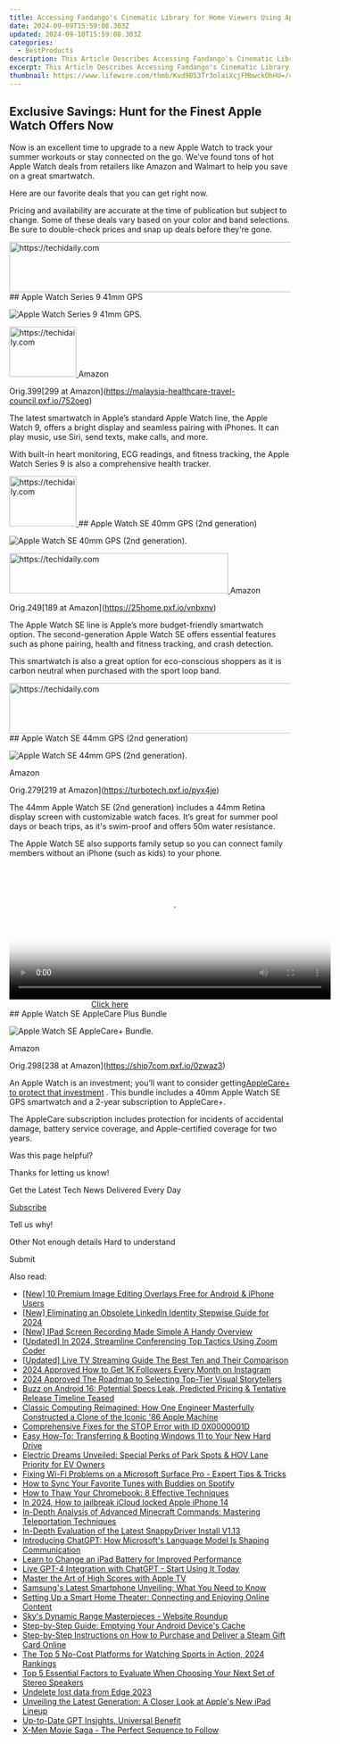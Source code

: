 ```yaml
---
title: Accessing Fandango's Cinematic Library for Home Viewers Using Apple TV
date: 2024-09-09T15:59:08.303Z
updated: 2024-09-10T15:59:08.303Z
categories:
  - BestProducts
description: This Article Describes Accessing Fandango's Cinematic Library for Home Viewers Using Apple TV
excerpt: This Article Describes Accessing Fandango's Cinematic Library for Home Viewers Using Apple TV
thumbnail: https://www.lifewire.com/thmb/Kvd9B53Tr3olaiXcjFMbwckOhHU=/400x300/filters:no_upscale():max_bytes(150000):strip_icc():format(webp)/Apple_TV_4k_2-5b6d9b6046e0fb002509c796.jpg
---
```


## Exclusive Savings: Hunt for the Finest Apple Watch Offers Now

Now is an excellent time to upgrade to a new Apple Watch to track your summer workouts or stay connected on the go. We’ve found tons of hot Apple Watch deals from retailers like Amazon and Walmart to help you save on a great smartwatch.

 Here are our favorite deals that you can get right now.

 Pricing and availability are accurate at the time of publication but subject to change. Some of these deals vary based on your color and band selections. Be sure to double-check prices and snap up deals before they're gone.

<!-- affiliate ads begin -->
<a href="https://appsumo.8odi.net/c/5597632/2130885/7443" target="_top" id="2130885">
  <img src="//a.impactradius-go.com/display-ad/7443-2130885" border="0" alt="https://techidaily.com" width="600" height="90"/>
</a>
<img height="0" width="0" src="https://appsumo.8odi.net/i/5597632/2130885/7443" style="position:absolute;visibility:hidden;" border="0" />
<!-- affiliate ads end -->
## Apple Watch Series 9 41mm GPS

![Apple Watch Series 9 41mm GPS.](https://www.lifewire.com/thmb/149rk6141Fwxu2K0zPzUW75uhiA=/1500x0/filters:no_upscale():max_bytes(150000):strip_icc():format(webp)/AppleWatch941mm_Amazon-c9119924b74441d799d461cb47110b97.jpg)

<!-- affiliate ads begin -->
<a href="https://aligracehair.sjv.io/c/5597632/2115940/19272" target="_top" id="2115940">
  <img src="//a.impactradius-go.com/display-ad/19272-2115940" border="0" alt="https://techidaily.com" width="120" height="90"/>
</a>
<img height="0" width="0" src="https://aligracehair.sjv.io/i/5597632/2115940/19272" style="position:absolute;visibility:hidden;" border="0" />
<!-- affiliate ads end -->
Amazon

 Orig.$399 [$299 at Amazon](https://malaysia-healthcare-travel-council.pxf.io/752oeg)

 The latest smartwatch in Apple’s standard Apple Watch line, the Apple Watch 9, offers a bright display and seamless pairing with iPhones. It can play music, use Siri, send texts, make calls, and more.

 With built-in heart monitoring, ECG readings, and fitness tracking, the Apple Watch Series 9 is also a comprehensive health tracker.

<!-- affiliate ads begin -->
<a href="https://aligracehair.sjv.io/c/5597632/2135348/19272" target="_top" id="2135348">
  <img src="//a.impactradius-go.com/display-ad/19272-2135348" border="0" alt="https://techidaily.com" width="120" height="90"/>
</a>
<img height="0" width="0" src="https://aligracehair.sjv.io/i/5597632/2135348/19272" style="position:absolute;visibility:hidden;" border="0" />
<!-- affiliate ads end -->
## Apple Watch SE 40mm GPS (2nd generation)

![Apple Watch SE 40mm GPS (2nd generation).](https://www.lifewire.com/thmb/YV3VdwrrZdcbEAiavg3f5u6XiZA=/1500x0/filters:no_upscale():max_bytes(150000):strip_icc():format(webp)/AppleWatchSE2ndgen_Amazon-fac13209ca0a408e8973c1d8a39eab7c.jpg)

<!-- affiliate ads begin -->
<a href="https://aligracehair.sjv.io/c/5597632/2115935/19272" target="_top" id="2115935">
  <img src="//a.impactradius-go.com/display-ad/19272-2115935" border="0" alt="https://techidaily.com" width="392" height="72"/>
</a>
<img height="0" width="0" src="https://aligracehair.sjv.io/i/5597632/2115935/19272" style="position:absolute;visibility:hidden;" border="0" />
<!-- affiliate ads end -->
Amazon

 Orig.$249 [$189 at Amazon](https://25home.pxf.io/vnbxnv)

 The Apple Watch SE line is Apple’s more budget-friendly smartwatch option. The second-generation Apple Watch SE offers essential features such as phone pairing, health and fitness tracking, and crash detection.

 This smartwatch is also a great option for eco-conscious shoppers as it is carbon neutral when purchased with the sport loop band.

<!-- affiliate ads begin -->
<a href="https://bluettius.sjv.io/c/5597632/2139115/17108" target="_top" id="2139115">
  <img src="//a.impactradius-go.com/display-ad/17108-2139115" border="0" alt="https://techidaily.com" width="728" height="90"/>
</a>
<img height="0" width="0" src="https://bluettius.sjv.io/i/5597632/2139115/17108" style="position:absolute;visibility:hidden;" border="0" />
<!-- affiliate ads end -->
## Apple Watch SE 44mm GPS (2nd generation)

![Apple Watch SE 44mm GPS (2nd generation).](https://www.lifewire.com/thmb/XqWcB_pYot6NqQT9bQzA3Wqz21I=/1500x0/filters:no_upscale():max_bytes(150000):strip_icc():format(webp)/AppleWatchSE44mm_Amazon-84b04c826608441da84bcda052f69ce4.jpg)

Amazon

 Orig.$279 [$219 at Amazon](https://turbotech.pxf.io/pyx4je)

 The 44mm Apple Watch SE (2nd generation) includes a 44mm Retina display screen with customizable watch faces. It’s great for summer pool days or beach trips, as it's swim-proof and offers 50m water resistance.

 The Apple Watch SE also supports family setup so you can connect family members without an iPhone (such as kids) to your phone.

<!-- affiliate ads begin -->
<span id="1982461">
					<video width="576" height="240" style="cursor:pointer"
           poster="//a.impactradius-go.com/display-clicktoplayimage/1982461.png"
           onclick="if(!this.playClicked){this.play();this.setAttribute('controls',true);this.playClicked=true;}">
	   <source src="//a.impactradius-go.com/display-ad/22993-1982461">
	   <img src="//a.impactradius-go.com/display-clicktoplayimage/1982461.png" style="border: none; height: 100%; width: 100%; object-fit: contain">
	</video>
	<div style="width:360px;text-align:center"><a href="javascript:window.open(decodeURIComponent('https%3A%2F%2Fhomestyler.sjv.io%2Fc%2F5597632%2F1982461%2F22993'), '_blank');void(0);">Click here</a></div>
</span>
<img height="0" width="0" src="https://imp.pxf.io/i/5597632/1982461/22993" style="position:absolute;visibility:hidden;" border="0" />
<!-- affiliate ads end -->
## Apple Watch SE AppleCare Plus Bundle

![Apple Watch SE AppleCare+ Bundle.](https://www.lifewire.com/thmb/V_CKAJPODsRC69WDaFGFHd4gofc=/1500x0/filters:no_upscale():max_bytes(150000):strip_icc():format(webp)/AppleCareAppleWatchbundle_Amazon-36e322dc08a24ae7b5e618b6e7d07f78.jpg)

Amazon

 Orig.$298 [$238 at Amazon](https://ship7com.pxf.io/0zwaz3)

 An Apple Watch is an investment; you’ll want to consider getting[AppleCare+ to protect that investment](https://www.lifewire.com/is-applecare-plus-worth-it-8426183) . This bundle includes a 40mm Apple Watch SE GPS smartwatch and a 2-year subscription to AppleCare+.

 The AppleCare subscription includes protection for incidents of accidental damage, battery service coverage, and Apple-certified coverage for two years.

Was this page helpful?

Thanks for letting us know!

 Get the Latest Tech News Delivered Every Day

[Subscribe](https://www.lifewire.com/#)

Tell us why!

 Other  Not enough details  Hard to understand

 Submit

<ins class="adsbygoogle"
     style="display:block"
     data-ad-format="autorelaxed"
     data-ad-client="ca-pub-7571918770474297"
     data-ad-slot="1223367746"></ins>



<ins class="adsbygoogle"
     style="display:block"
     data-ad-client="ca-pub-7571918770474297"
     data-ad-slot="8358498916"
     data-ad-format="auto"
     data-full-width-responsive="true"></ins>

<span class="atpl-alsoreadstyle">Also read:</span>
<div><ul>
<li><a href="https://extra-tips.techidaily.com/new-10-premium-image-editing-overlays-free-for-android-and-iphone-users/"><u>[New] 10 Premium Image Editing Overlays Free for Android & iPhone Users</u></a></li>
<li><a href="https://fox-http.techidaily.com/new-eliminating-an-obsolete-linkedin-identity-stepwise-guide-for-2024/"><u>[New] Eliminating an Obsolete LinkedIn Identity Stepwise Guide for 2024</u></a></li>
<li><a href="https://video-screen-grab.techidaily.com/new-ipad-screen-recording-made-simple-a-handy-overview/"><u>[New] IPad Screen Recording Made Simple A Handy Overview</u></a></li>
<li><a href="https://article-tips.techidaily.com/updated-in-2024-streamline-conferencing-top-tactics-using-zoom-coder/"><u>[Updated] In 2024, Streamline Conferencing Top Tactics Using Zoom Coder</u></a></li>
<li><a href="https://extra-guidance.techidaily.com/updated-live-tv-streaming-guide-the-best-ten-and-their-comparison/"><u>[Updated] Live TV Streaming Guide The Best Ten and Their Comparison</u></a></li>
<li><a href="https://instagram-video-recordings.techidaily.com/2024-approved-how-to-get-1k-followers-every-month-on-instagram/"><u>2024 Approved How to Get 1K Followers Every Month on Instagram</u></a></li>
<li><a href="https://some-skills.techidaily.com/2024-approved-the-roadmap-to-selecting-top-tier-visual-storytellers/"><u>2024 Approved The Roadmap to Selecting Top-Tier Visual Storytellers</u></a></li>
<li><a href="https://tech-renaissance.techidaily.com/buzz-on-android-16-potential-specs-leak-predicted-pricing-and-tentative-release-timeline-teased/"><u>Buzz on Android 16: Potential Specs Leak, Predicted Pricing & Tentative Release Timeline Teased</u></a></li>
<li><a href="https://tech-renaissance.techidaily.com/classic-computing-reimagined-how-one-engineer-masterfully-constructed-a-clone-of-the-iconic-86-apple-machine/"><u>Classic Computing Reimagined: How One Engineer Masterfully Constructed a Clone of the Iconic '86 Apple Machine</u></a></li>
<li><a href="https://tech-renaissance.techidaily.com/comprehensive-fixes-for-the-stop-error-with-id-0x0000001d/"><u>Comprehensive Fixes for the STOP Error with ID 0X0000001D</u></a></li>
<li><a href="https://tech-renaissance.techidaily.com/easy-how-to-transferring-and-booting-windows-11-to-your-new-hard-drive/"><u>Easy How-To: Transferring & Booting Windows 11 to Your New Hard Drive</u></a></li>
<li><a href="https://tech-renaissance.techidaily.com/electric-dreams-unveiled-special-perks-of-park-spots-and-hov-lane-priority-for-ev-owners/"><u>Electric Dreams Unveiled: Special Perks of Park Spots & HOV Lane Priority for EV Owners</u></a></li>
<li><a href="https://tech-renaissance.techidaily.com/fixing-wi-fi-problems-on-a-microsoft-surface-pro-expert-tips-and-tricks/"><u>Fixing Wi-Fi Problems on a Microsoft Surface Pro - Expert Tips & Tricks</u></a></li>
<li><a href="https://tech-renaissance.techidaily.com/how-to-sync-your-favorite-tunes-with-buddies-on-spotify/"><u>How to Sync Your Favorite Tunes with Buddies on Spotify</u></a></li>
<li><a href="https://tech-renaissance.techidaily.com/how-to-thaw-your-chromebook-8-effective-techniques/"><u>How to Thaw Your Chromebook: 8 Effective Techniques</u></a></li>
<li><a href="https://activate-lock.techidaily.com/in-2024-how-to-jailbreak-icloud-locked-apple-iphone-14-by-drfone-ios/"><u>In 2024, How to jailbreak iCloud locked Apple iPhone 14</u></a></li>
<li><a href="https://tech-renaissance.techidaily.com/in-depth-analysis-of-advanced-minecraft-commands-mastering-teleportation-techniques/"><u>In-Depth Analysis of Advanced Minecraft Commands: Mastering Teleportation Techniques</u></a></li>
<li><a href="https://tech-renaissance.techidaily.com/in-depth-evaluation-of-the-latest-snappydriver-install-v113/"><u>In-Depth Evaluation of the Latest SnappyDriver Install V1.13</u></a></li>
<li><a href="https://tech-renaissance.techidaily.com/introducing-chatgpt-how-microsofts-language-model-is-shaping-communication/"><u>Introducing ChatGPT: How Microsoft's Language Model Is Shaping Communication</u></a></li>
<li><a href="https://tech-renaissance.techidaily.com/learn-to-change-an-ipad-battery-for-improved-performance/"><u>Learn to Change an iPad Battery for Improved Performance</u></a></li>
<li><a href="https://tech-haven.techidaily.com/live-gpt-4-integration-with-chatgpt-start-using-it-today/"><u>Live GPT-4 Integration with ChatGPT - Start Using It Today</u></a></li>
<li><a href="https://tech-renaissance.techidaily.com/master-the-art-of-high-scores-with-apple-tv/"><u>Master the Art of High Scores with Apple TV</u></a></li>
<li><a href="https://tech-renaissance.techidaily.com/samsungs-latest-smartphone-unveiling-what-you-need-to-know/"><u>Samsung's Latest Smartphone Unveiling: What You Need to Know</u></a></li>
<li><a href="https://tech-renaissance.techidaily.com/setting-up-a-smart-home-theater-connecting-and-enjoying-online-content/"><u>Setting Up a Smart Home Theater: Connecting and Enjoying Online Content</u></a></li>
<li><a href="https://extra-hints.techidaily.com/skys-dynamic-range-masterpieces-website-roundup/"><u>Sky's Dynamic Range Masterpieces - Website Roundup</u></a></li>
<li><a href="https://tech-renaissance.techidaily.com/step-by-step-guide-emptying-your-android-devices-cache/"><u>Step-by-Step Guide: Emptying Your Android Device's Cache</u></a></li>
<li><a href="https://tech-renaissance.techidaily.com/step-by-step-instructions-on-how-to-purchase-and-deliver-a-steam-gift-card-online/"><u>Step-by-Step Instructions on How to Purchase and Deliver a Steam Gift Card Online</u></a></li>
<li><a href="https://tech-renaissance.techidaily.com/the-top-5-no-cost-platforms-for-watching-sports-in-action-2024-rankings/"><u>The Top 5 No-Cost Platforms for Watching Sports in Action, 2024 Rankings</u></a></li>
<li><a href="https://tech-renaissance.techidaily.com/top-5-essential-factors-to-evaluate-when-choosing-your-next-set-of-stereo-speakers/"><u>Top 5 Essential Factors to Evaluate When Choosing Your Next Set of Stereo Speakers</u></a></li>
<li><a href="https://techidaily.com/undelete-lost-data-from-edge-2023-by-fonelab-android-recover-data/"><u>Undelete lost data from Edge 2023</u></a></li>
<li><a href="https://tech-renaissance.techidaily.com/unveiling-the-latest-generation-a-closer-look-at-apples-new-ipad-lineup/"><u>Unveiling the Latest Generation: A Closer Look at Apple's New iPad Lineup</u></a></li>
<li><a href="https://tech-hub.techidaily.com/up-to-date-gpt-insights-universal-benefit/"><u>Up-to-Date GPT Insights, Universal Benefit</u></a></li>
<li><a href="https://tech-renaissance.techidaily.com/x-men-movie-saga-the-perfect-sequence-to-follow/"><u>X-Men Movie Saga - The Perfect Sequence to Follow</u></a></li>
</ul></div>
